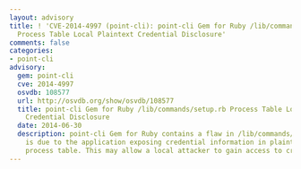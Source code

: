 ```yaml
---
layout: advisory
title: ! 'CVE-2014-4997 (point-cli): point-cli Gem for Ruby /lib/commands/setup.rb
  Process Table Local Plaintext Credential Disclosure'
comments: false
categories:
- point-cli
advisory:
  gem: point-cli
  cve: 2014-4997
  osvdb: 108577
  url: http://osvdb.org/show/osvdb/108577
  title: point-cli Gem for Ruby /lib/commands/setup.rb Process Table Local Plaintext
    Credential Disclosure
  date: 2014-06-30
  description: point-cli Gem for Ruby contains a flaw in /lib/commands/setup.rb that
    is due to the application exposing credential information in plaintext in the
    process table. This may allow a local attacker to gain access to credential information.
---
```


